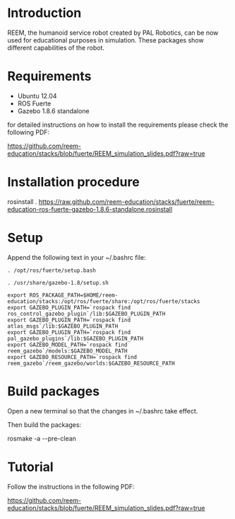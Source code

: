 Introduction
============


REEM, the humanoid service robot created by PAL Robotics, can be now used for educational purposes in simulation. These packages show different capabilities of the robot.

Requirements
============

* Ubuntu 12.04
* ROS Fuerte
* Gazebo 1.8.6 standalone
 
for detailed instructions on how to install the requirements please check the following PDF:

https://github.com/reem-education/stacks/blob/fuerte/REEM_simulation_slides.pdf?raw=true

Installation procedure
======================

rosinstall . https://raw.github.com/reem-education/stacks/fuerte/reem-education-ros-fuerte-gazebo-1.8.6-standalone.rosinstall

Setup
=====

Append the following text in your ~/.bashrc file:

	. /opt/ros/fuerte/setup.bash

	. /usr/share/gazebo-1.8/setup.sh

	export ROS_PACKAGE_PATH=$HOME/reem-education/stacks:/opt/ros/fuerte/share:/opt/ros/fuerte/stacks
	export GAZEBO_PLUGIN_PATH=`rospack find ros_control_gazebo_plugin`/lib:$GAZEBO_PLUGIN_PATH
	export GAZEBO_PLUGIN_PATH=`rospack find atlas_msgs`/lib:$GAZEBO_PLUGIN_PATH
	export GAZEBO_PLUGIN_PATH=`rospack find pal_gazebo_plugins`/lib:$GAZEBO_PLUGIN_PATH
	export GAZEBO_MODEL_PATH=`rospack find reem_gazebo`/models:$GAZEBO_MODEL_PATH
	export GAZEBO_RESOURCE_PATH=`rospack find reem_gazebo`/reem_gazebo/worlds:$GAZEBO_RESOURCE_PATH
	
Build packages
==============

Open a new terminal so that the changes in ~/.bashrc take effect.

Then build the packages:

rosmake -a --pre-clean


Tutorial
========

Follow the instructions in the following PDF:

https://github.com/reem-education/stacks/blob/fuerte/REEM_simulation_slides.pdf?raw=true

